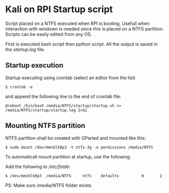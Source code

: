 # Kali on RPI Startup script

Script placed on a NTFS executed when RPI is booting. Usefull when interaction with windown is needed since this is placed on a NTFS partition. Scripts can be easily edited from any OS.

First is executed bash script then python script. All the output is saved in the *startup.log* file.

## Startup execution

Startup executing using crontab (select an editor from the list)
```
$ crontab -e
```

and append the following line to the end of crontab file:

```
@reboot /bin/bash /media/NTFS/startup/startup.sh >> /media/NTFS/startup/startup.log 2>&1
```

## Mounting NTFS partition

NTFS partition shall be created with GParted and mounted like this:

```
$ sudo mount /dev/mmcblk0p3 -t ntfs-3g -o permissions /media/NTFS
```

To automaticall mount partition at startup, use the following:

Add the following to */etc/fstab*:
```
$ /dev/mmcblk0p3  /media/NTFS     ntfs    defaults          0       2
```

PS: Make sure /media/NTFS folder exists.

